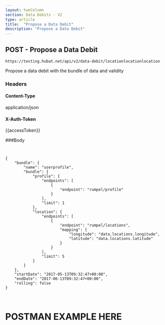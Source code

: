 ```yaml
---
layout: twoColumn
section: Data Debits - V2
type: article
title:  "Propose a Data Debit"
description: "Propose a Data Debit"
---
```


## POST -  Propose a Data Debit
   
`https://testing.hubat.net/api/v2/data-debit/locationlocationlocation`

Propose a data debit with the bundle of data and validity

### Headers

#### Content-Type
application/json
#### X-Auth-Token
{{accessToken}}

###Body 

```


{
	"bundle": {
		"name": "userprofile",
		"bundle": {
			"profile": {
				"endpoints": [
					{
						"endpoint": "rumpel/profile"
					}
				],
				"limit": 1
			},
			"location": {
				"endpoints": [
					{
						"endpoint": "rumpel/locations",
						"mapping": {
				            "longitude": "data.locations.longitude",
				            "latitude": "data.locations.latitude"
						}
					}
				],
				"limit": 5
			}
		}
	},
	"startDate": "2017-05-13T09:32:47+00:00",
	"endDate": "2017-06-13T09:32:47+00:00",
	"rolling": false
}



```

# POSTMAN EXAMPLE HERE


